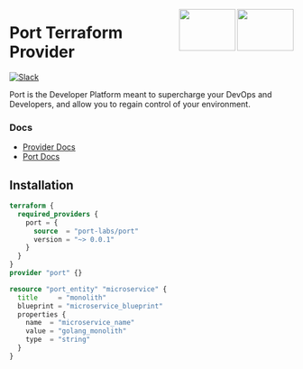 <img align="right" src="https://user-images.githubusercontent.com/8277210/183290078-f38cdfd2-e5da-4562-82e6-f274d0330825.svg#gh-dark-mode-only" width="100" height="74" /> <img align="right" width="100" height="74" src="https://user-images.githubusercontent.com/8277210/183290025-d7b24277-dfb4-4ce1-bece-7fe0ecd5efd4.svg#gh-light-mode-only" />

# Port Terraform Provider

[![Slack](https://img.shields.io/badge/Slack-4A154B?style=for-the-badge&logo=slack&logoColor=white)](https://join.slack.com/t/devex-community/shared_invite/zt-1bmf5621e-GGfuJdMPK2D8UN58qL4E_g)


Port is the Developer Platform meant to supercharge your DevOps and Developers, and allow you to regain control of your environment.

### Docs
* [Provider Docs](https://registry.terraform.io/providers/port-labs/port/latest/docs)
* [Port Docs](https://docs.api.getport.io/)

## Installation

```terraform
terraform {
  required_providers {
    port = {
      source  = "port-labs/port"
      version = "~> 0.0.1"
    }
  }
}
provider "port" {}

resource "port_entity" "microservice" {
  title     = "monolith"
  blueprint = "microservice_blueprint"
  properties {
    name  = "microservice_name"
    value = "golang_monolith"
    type  = "string"
  }
}
```
